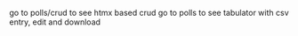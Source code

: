 go to polls/crud to see htmx based crud
go to polls to see tabulator with csv entry, edit and download
